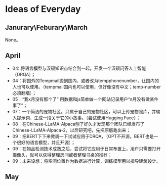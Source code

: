# Ideas of Everyday

## Janurary\Feburary\March

None。

## April

* 04: 将语言模型与汉硕知识点结合到一起，开发一个汉硕问答人工智能（DRQA）；
* 04：将国外的Tempmail搬到国内，或者改为tempphonenumber，让国内的人也可以使用。（tempmail国内也可以使用，但好像没有中文；temp-number必须翻墙）；
* 05：“我x月没有那个了” 用数据和js简单做一个网站记录用户“n月没有做某件事了”；
* 07：一个简洁的宠物社区。只属于自己的宠物社区，可以上传宠物照片，并输入提示词，生成一段关于它的小故事。（尝试使用Hugging Face）；
* 08：在Chinese-LLaMA-Alpaca刨了好久才发现那个团队已经发布了Chinese-LLaMA-Alpaca-2，以后研究吧，先把原版跑出来；
* 09：把BERT下下来微调一下试试应用于DRQA，（GPT不开源，BERT也是一个很好的语言模型，并且开源）；
* 09：在物品检测技术成熟之后，尝试将它应用于日常布置上，用户只需要打开摄像头，就可以获得整理房间或者整理书桌的推荐；
* 09：未来设想：将空间位置作为数据进行计算，训练模型用以指导建筑设计。

## May
